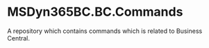 # MSDyn365BC.BC.Commands
A repository which contains commands which is related to Business Central.
